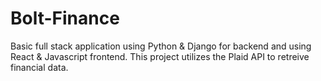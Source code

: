 # Bolt-Finance

Basic full stack application using Python & Django for backend and using React & Javascript frontend. This project utilizes the Plaid API to retreive financial data.
